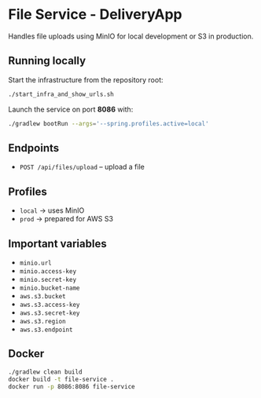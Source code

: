 # File Service - DeliveryApp

Handles file uploads using MinIO for local development or S3 in production.

## Running locally

Start the infrastructure from the repository root:

```bash
./start_infra_and_show_urls.sh
```

Launch the service on port **8086** with:

```bash
./gradlew bootRun --args='--spring.profiles.active=local'
```

## Endpoints
- `POST /api/files/upload` – upload a file

## Profiles
- `local` → uses MinIO
- `prod` → prepared for AWS S3

## Important variables
- `minio.url`
- `minio.access-key`
- `minio.secret-key`
- `minio.bucket-name`
- `aws.s3.bucket`
- `aws.s3.access-key`
- `aws.s3.secret-key`
- `aws.s3.region`
- `aws.s3.endpoint`

## Docker
```bash
./gradlew clean build
docker build -t file-service .
docker run -p 8086:8086 file-service
```
